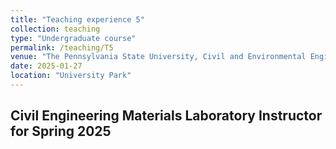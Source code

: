 ```yaml
---
title: "Teaching experience 5"
collection: teaching
type: "Undergraduate course"
permalink: /teaching/T5
venue: "The Pennsylvania State University, Civil and Environmental Engineering"
date: 2025-01-27
location: "University Park"
---
```

Civil Engineering Materials Laboratory
Instructor for Spring 2025
----
